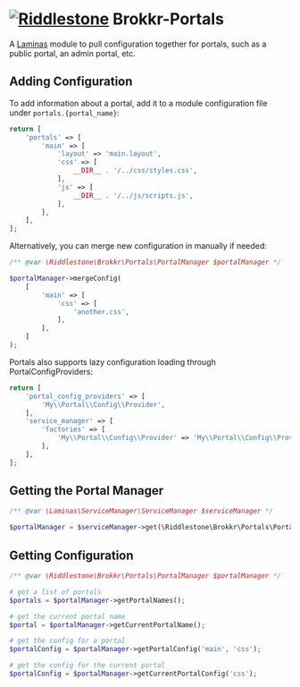 # [![Riddlestone](https://avatars0.githubusercontent.com/u/57593244?s=30&v=4)](https://github.com/riddlestone) Brokkr-Portals

A [Laminas](https://github.com/laminas) module to pull configuration together for portals, such as a public portal, an admin portal, etc.

## Adding Configuration

To add information about a portal, add it to a module configuration file under `portals.{portal_name}`:

```php
return [
    'portals' => [
        'main' => [
            'layout' => 'main.layout',
            'css' => [
                __DIR__ . '/../css/styles.css',
            ],
            'js' => [
                __DIR__ . '/../js/scripts.js',
            ],
        ],
    ],
];
```

Alternatively, you can merge new configuration in manually if needed:

```php
/** @var \Riddlestone\Brokkr\Portals\PortalManager $portalManager */

$portalManager->mergeConfig(
    [
        'main' => [
            'css' => [
                'another.css',
            ],
        ],
    ]
);
```

Portals also supports lazy configuration loading through PortalConfigProviders:

```php
return [
    'portal_config_providers' => [
        'My\\Portal\\Config\\Provider',
    ],
    'service_manager' => [
        'factories' => [
            'My\\Portal\\Config\\Provider' => 'My\\Portal\\Config\\ProviderFactory',
        ],
    ],
];
```

## Getting the Portal Manager
```php
/** @var \Laminas\ServiceManager\ServiceManager $serviceManager */

$portalManager = $serviceManager->get(\Riddlestone\Brokkr\Portals\PortalManager::class);
```

## Getting Configuration

```php
/** @var \Riddlestone\Brokkr\Portals\PortalManager $portalManager */

# get a list of portals
$portals = $portalManager->getPortalNames();

# get the current portal name
$portal = $portalManager->getCurrentPortalName();

# get the config for a portal
$portalConfig = $portalManager->getPortalConfig('main', 'css');

# get the config for the current portal
$portalConfig = $portalManager->getCurrentPortalConfig('css');
```
